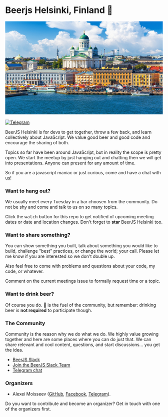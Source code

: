 # Beerjs Helsinki, Finland :beer:
![beerjs/helsinki](https://github.com/beerjs/helsinki/raw/master/thumb_helsinki.jpg)

[![Telegram](https://img.shields.io/badge/Telegram-Join_chat-blue.svg?style=flat)](https://t.me/beerjs_helsinki)

BeerJS Helsinki is for devs to get together, throw a few back, and learn collectively about JavaScript. We value good beer and good code and encourage the sharing of both.

Topics so far have been around JavaScript, but in reality the scope is pretty open. We start the meetup by just hanging out and chatting then we will get into presentations. Anyone can present for any amount of time.

So if you are a javascript maniac or just curious, come and have a chat with us!

### Want to hang out?

We usually meet every Tuesday in a bar choosen from the community. Do not be shy and come and talk to us on so many topics.

Click the <kbd>watch</kbd> button for this repo to get notified of upcoming meeting dates or date and location changes.  Don't forget to __star__ BeerJS Helsinki too.

### Want to share something?

You can show something you built, talk about something you would like to build, challenge "best" practices, or change the world; your call. Please let me know if you are interested so we don't double up.

Also feel free to come with problems and questions about your code, my code, or whatever.

Comment on the current meetings issue to formally request time or a topic.


### Want to drink beer?

Of course you do. :beer: is the fuel of the community, but remember: drinking beer is __not required__ to participate though.


### The Community

Community is the reason why we do what we do.  We highly value growing together and here are some places where you can do just that.  We can share relevant and cool content, questions, and start discussions... you get the idea.

* [BeerJS Slack](https://beerjs.slack.com/messages/helsinki/)
* [Join the BeerJS Slack Team](https://beerjs-slack-invite.herokuapp.com/)
* [Telegram chat](https://t.me/beerjs_helsinki)


### Organizers

* Alexei Moisseev ([GitHub](https://github.com/alexeimoisseev), [Facebook](https://www.facebook.com/alexeimoisseev),  [Telegram](https://t.me/alexeimoisseev)).

Do you want to contribute and become an organizer? Get in touch with one of the organizers first.
